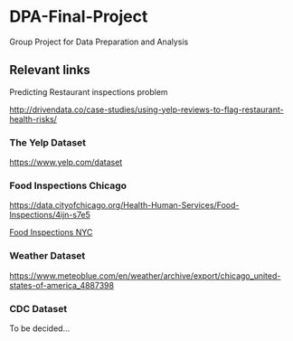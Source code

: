# DPA-Final-Project
Group Project for Data Preparation and Analysis


## Relevant links 
Predicting Restaurant inspections problem 

http://drivendata.co/case-studies/using-yelp-reviews-to-flag-restaurant-health-risks/

### The Yelp Dataset
https://www.yelp.com/dataset

### Food Inspections Chicago
https://data.cityofchicago.org/Health-Human-Services/Food-Inspections/4ijn-s7e5

[Food Inspections NYC](https://data.cityofnewyork.us/Health/DOHMH-New-York-City-Restaurant-Inspection-Results/43nn-pn8j/data)

### Weather Dataset
https://www.meteoblue.com/en/weather/archive/export/chicago_united-states-of-america_4887398

### CDC Dataset
To be decided...

